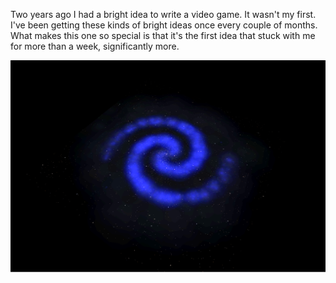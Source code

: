 Two years ago I had a bright idea to write a video game. It wasn't my first. I've been getting these kinds of bright ideas once every couple of months. What makes this one so special is that it's the first idea that stuck with me for more than a week, significantly more.

![Procedurally generated galaxy](assets/galaxy1.PNG)